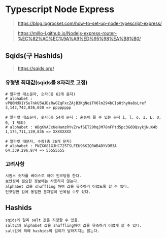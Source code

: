 # Typescript Node Express

> https://blog.logrocket.com/how-to-set-up-node-typescript-express/

> https://millo-l.github.io/Nodejs-express-router-%EC%82%AC%EC%9A%A9%ED%95%98%EA%B8%B0/

## Sqids(구 Hashids)

> https://sqids.org/

### 유형별 최대값(sqids를 8자리로 고정)

```text
# 알파뱃 대소문자, 숫자(총 62개 문자)
# alphabet : vPQ0MdX1YSu7nkU5WJDzRwGEqFxcZAjB3KgNoiTV6lm294bCIpOthyHa8sLref
3,142,742,836,020 => pppppppp

# 알파뱃 대소문자, 숫자(총 54개 문자 : 혼동이 될 수 있는 문자 i, l, o, I, L, O, 0, 1 제외)
# alphabet : WBgKVACxUeHamzRYvZrwfSET29hqJM78nFPtd5pc3G6DQsykjNuX4b
1,174,711,139,836 => XXXXXXXX

# 알파벳 대문자, 수장(총 36개 문자)
# alphabet : PNZX081GJHC725TSLFEU96KIQRWB4DYVOM3A
64,339,296,874 => 55555555
```

### 고려사항

```text
시퀀스 숫자를 베이스로 하여 인코딩을 한다.
보안성이 필요한 정보에는 사용하지 않는다.
alphabet 값을 shuffling 하여 값을 유추하기 어렵도록 할 수 있다.
인코딩한 값에 동일한 문자열이 반복될 수도 있다.
```

## Hashids

```text
sqids와 달리 salt 값을 지정할 수 있음.
salt값과 alphabet 값을 shuffling하여 값을 유축하기 어렵게 할 수 있다.
salt값에 의해 hashids의 길이가 달라지지는 않는다.
```
